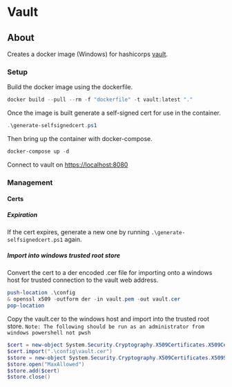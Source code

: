 # Vault

## About
Creates a docker image (Windows) for hashicorps [vault](https://www.vaultproject.io/).

### Setup
Build the docker image using the dockerfile.

```powershell
docker build --pull --rm -f "dockerfile" -t vault:latest "."
```

Once the image is built generate a self-signed cert for use in the container.

```powershell
.\generate-selfsignedcert.ps1
```

Then bring up the container with docker-compose.

```powershell
docker-compose up -d
```
Connect to vault on [https://localhost:8080](https://localhost:8080)

### Management

#### Certs
##### Expiration
If the cert expires, generate a new one by running `.\generate-selfsignedcert.ps1` again.

##### Import into windows trusted root store
Convert the cert to a der encoded .cer file for importing onto a windows host for trusted connection to the vault web address.

```powershell
push-location .\config
& openssl x509 -outform der -in vault.pem -out vault.cer
pop-location
```
Copy the vault.cer to the windows host and import into the trusted root store.
`Note: The following should be run as an administrator from windows powershell not pwsh`

```powershell
$cert = new-object System.Security.Cryptography.X509Certificates.X509Certificate2 
$cert.import(".\config\vault.cer") 
$store = new-object System.Security.Cryptography.X509Certificates.X509Store([System.Security.Cryptography.X509Certificates.StoreName]::Root,"localmachine")
$store.open("MaxAllowed") 
$store.add($cert) 
$store.close()
```